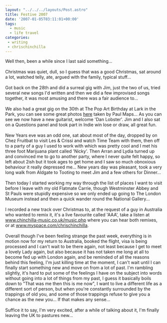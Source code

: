 ```yaml
---
layout: "../../../layouts/Post.astro"
title: Festive 2007
date: '2007-01-05T03:11:01+00:00'
tags:
  - music 
  - life travel
categories:
 - writing
 - chrischinchilla
---
```


Well then, been a while since I last said something...<br /><br />Christmas was quiet, dull, so I guess that was a good Christmas, sat around a lot, watched telly, ate, argued with the family, typical stuff...<br /><br />Got back on the 28th and did a surreal gig with Jim, just the two of us, tried several new songs I'd written and then we did a few improvised songs together, it was most amusing and there was a fair audience to...<br /><br />We also had a great gig on the 30th at The Pop Art Birthday at Lark in the Park, you can see some great photos <a href="https://www.flickr.com/photos/mapsmagazine/sets/72157594449794529" target="_blank">here</a> taken by Paul Maps... As you can see we now have a new guitarist, welcome 'Dan Lobster'. Jim and I also sat on a Questions panel and took part in Indie win lose or draw, all great fun.<br /><br />New Years eve was an odd one, sat about most of the day, dropped by on Chez Fruitbat to visit Les & Crissi and watch Time Team with them, then off to a party of a guy I used to work with which was pretty cool and I met his three foot Marijuana plant called 'Nicky'. Then Arran and Lydia turned up and convinced me to go to another party, where I never quite felt happy, so left about 2ish but it took ages to get home and I saw so much obnoxious behaviour it really depressed me... New years day was pleasant, took a very long walk from Aldgate to Tooting to meet Jim and a few others for Dinner...<br /><br />Then today I started working my way through the list of places I want to visit before I leave with my old Flatmate Carrie, though Westminster Abbey and St Pauls were stupidly expensive so we only ended up going to The London Museum instead and then a quick wander round the National Gallery...<br /><br />I recorded a new track over Christmas to, at the request of a guy in Australia who wanted to remix it, it's a live favourite called 'AAA', take a listen at <a href="https://www.chinchilla-music.co.uk/music.php" target="_blank">www.chinchilla-music.co.uk/music.php</a> where you can hear both remixes, or at <a href="https://www.myspace.com/chrischinchilla" target="_blank">www.myspace.com/chrischinchilla</a>.<br /><br />Overall though I've been feeling strange the past week, everything is in motion now for my return to Australia, booked the flight, visa is being processed and I can't wait to be there again, not least because I get to meet a lovely Lady again, but also because it has not taken me long at all to become fed up with London again, and be reminded of all the reasons behind this feeling, I'm just killing time at the moment, I can't wait until I can finally start something new and move on from a lot of past. I'm rambling slightly, it's hard to put some of the feelings I have on the subject into words without going into a lot of things from my past, I guess it basically boils down to "That was me then this is me now", I want to live a different life as a different sort of person, but when you're constantly surrounded by the trappings of old you, and some of those trappings refuse to give you a chance as the new you... If that makes any sense...<br /><br />Suffice it to say, I'm very excited, after a while of talking about it, I'm finally leaving the UK to pastures new...
